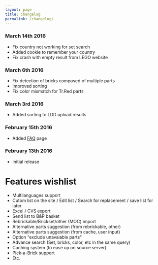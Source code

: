 ```yaml
---
layout: page
title: Changelog
permalink: /changelog/
---
```


### March 14th 2016
* Fix country not working for set search
* Added cookie to remember your country
* Fix crash with empty result from LEGO website

### March 6th 2016
* Fix detection of bricks composed of multiple parts
* Improved sorting
* Fix color mismatch for Tr.Red parts

### March 3rd 2016
* Added sorting to LDD upload results

### February 15th 2016
* Added [FAQ](/faq) page

### February 13th 2016
* Initial release

# Features wishlist
* Multilanguages support
* Cutom list on the site / Edit list / Search for replacement / save list for later
* Excel / CVS export
* Send list to B&P basket
* Rebrickable/Brickset/other (MOC) import
* Alternative parts suggestion (from rebrickable, other)
* Alternative parts suggestion (from cache, user input)
* Option "exclude unavaiable parts"
* Advance search (Set, bricks, color, etc in the same query)
* Caching system (to ease up on source server)
* Pick-a-Brick support
* Etc.
